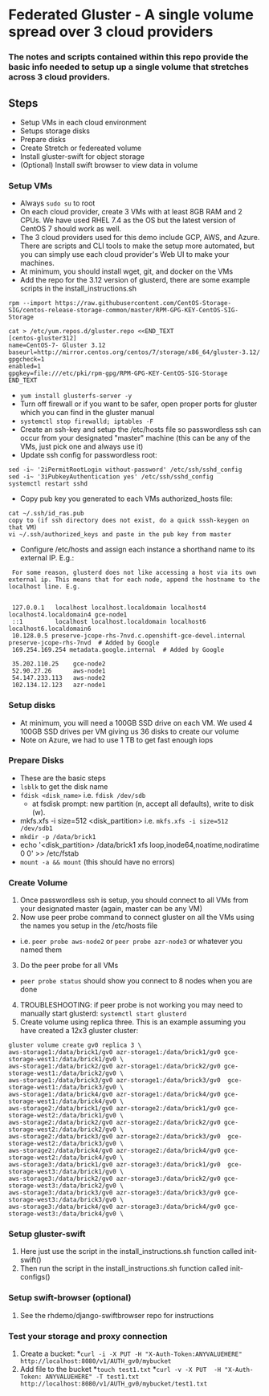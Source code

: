 # Federated Gluster - A single volume spread over 3 cloud providers
### The notes and scripts contained within this repo provide the basic info needed to setup up a single volume that stretches across 3 cloud providers.

## Steps
- Setup VMs in each cloud environment
- Setups storage disks
- Prepare disks
- Create Stretch or federeated volume
- Install gluster-swift for object storage 
- (Optional) Install swift browser to view data in volume

### Setup VMs
- Always `sudo su` to root 
- On each cloud provider, create 3 VMs with at least 8GB RAM and 2 CPUs.  We have used RHEL 7.4 as the OS but the latest version of CentOS 7 should work as well.
- The 3 cloud providers used for this demo include GCP, AWS, and Azure.  There are scripts and CLI tools to make the setup more automated, but you can simply use each cloud provider's Web UI to make your machines.
- At minimum, you should install wget, git, and docker on the VMs
- Add the repo for the 3.12 version of glusterd, there are some example scripts in the install_instructions.sh
```
rpm --import https://raw.githubusercontent.com/CentOS-Storage-SIG/centos-release-storage-common/master/RPM-GPG-KEY-CentOS-SIG-Storage

cat > /etc/yum.repos.d/gluster.repo <<END_TEXT
[centos-gluster312]
name=CentOS-7- Gluster 3.12
baseurl=http://mirror.centos.org/centos/7/storage/x86_64/gluster-3.12/
gpgcheck=1
enabled=1
gpgkey=file:///etc/pki/rpm-gpg/RPM-GPG-KEY-CentOS-SIG-Storage
END_TEXT
```
- `yum install glusterfs-server -y`
- Turn off firewall or if you want to be safer, open proper ports for gluster which you can find in the gluster manual
- `systemctl stop firewalld; iptables -F`
- Create an ssh-key and setup the /etc/hosts file so passwordless ssh can occur from your designated "master" machine (this can be any of the VMs, just pick one and always use it)
- Update ssh config for passwordless root:
```
sed -i~ '2iPermitRootLogin without-password' /etc/ssh/sshd_config
sed -i~ '3iPubkeyAuthentication yes' /etc/ssh/sshd_config
systemctl restart sshd
```

- Copy pub key you generated to each VMs authorized_hosts file:
```
cat ~/.ssh/id_ras.pub
copy to (if ssh directory does not exist, do a quick sssh-keygen on that VM)
vi ~/.ssh/authorized_keys and paste in the pub key from master
```
- Configure /etc/hosts and assign each instance a shorthand name to its external IP. E.g.:
``` 
 For some reason, glusterd does not like accessing a host via its own external ip. This means that for each node, append the hostname to the localhost line. E.g.
 
 
 127.0.0.1   localhost localhost.localdomain localhost4 localhost4.localdomain4 gce-node1
 ::1         localhost localhost.localdomain localhost6 localhost6.localdomain6
 10.128.0.5 preserve-jcope-rhs-7nvd.c.openshift-gce-devel.internal preserve-jcope-rhs-7nvd  # Added by Google
 169.254.169.254 metadata.google.internal  # Added by Google
 
 35.202.110.25    gce-node2
 52.90.27.26      aws-node1
 54.147.233.113   aws-node2
 102.134.12.123   azr-node1
```
### Setup disks
- At minimum, you will need a 100GB SSD drive on each VM.  We used 4 100GB SSD drives per VM giving us 36 disks to create our volume
- Note on Azure, we had to use 1 TB to get fast enough iops

### Prepare Disks
* These are the basic steps
* `lsblk` to get the disk name
* `fdisk <disk_name>` i.e. `fdisk /dev/sdb`
  * at fsdisk prompt: new partition (n, accept all defaults), write to disk (w).
* mkfs.xfs -i size=512 <disk_partition> i.e. `mkfs.xfs -i size=512 /dev/sdb1`
* `mkdir -p /data/brick1`
* echo '<disk_partition>  /data/brick1 xfs loop,inode64,noatime,nodiratime 0 0' >> /etc/fstab
* `mount -a && mount` (this should have no errors)

### Create Volume
1. Once passwordless ssh is setup, you should connect to all VMs from your designated master (again, master can be any VM)
2. Now use peer probe command to connect gluster on all the VMs using the names you setup in the /etc/hosts file
  * i.e. `peer probe aws-node2` or `peer probe azr-node3` or whatever you named them
3. Do the peer probe for all VMs
  * `peer probe status` should show you connect to 8 nodes when you are done
4. TROUBLESHOOTING: if peer probe is not working you may need to manually start glusterd: `systemctl start glusterd`
5. Create volume using replica three.  This is an example assuming you have created a 12x3 gluster cluster:
```
gluster volume create gv0 replica 3 \ 
aws-storage1:/data/brick1/gv0 azr-storage1:/data/brick1/gv0 gce-storage-west1:/data/brick1/gv0 \
aws-storage1:/data/brick2/gv0 azr-storage1:/data/brick2/gv0 gce-storage-west1:/data/brick2/gv0 \
aws-storage1:/data/brick3/gv0 azr-storage1:/data/brick3/gv0  gce-storage-west1:/data/brick3/gv0 \
aws-storage1:/data/brick4/gv0 azr-storage1:/data/brick4/gv0 gce-storage-west1:/data/brick4/gv0 \
aws-storage2:/data/brick1/gv0 azr-storage2:/data/brick1/gv0 gce-storage-west2:/data/brick1/gv0 \
aws-storage2:/data/brick2/gv0 azr-storage2:/data/brick2/gv0 gce-storage-west2:/data/brick2/gv0 \
aws-storage2:/data/brick3/gv0 azr-storage2:/data/brick3/gv0  gce-storage-west2:/data/brick3/gv0 \
aws-storage2:/data/brick4/gv0 azr-storage2:/data/brick4/gv0 gce-storage-west2:/data/brick4/gv0 \
aws-storage3:/data/brick1/gv0 azr-storage3:/data/brick1/gv0  gce-storage-west3:/data/brick1/gv0 \
aws-storage3:/data/brick2/gv0 azr-storage3:/data/brick2/gv0 gce-storage-west3:/data/brick2/gv0 \
aws-storage3:/data/brick3/gv0 azr-storage3:/data/brick3/gv0 gce-storage-west3:/data/brick3/gv0 \
aws-storage3:/data/brick4/gv0 azr-storage3:/data/brick4/gv0 gce-storage-west3:/data/brick4/gv0 \
```
### Setup gluster-swift
1. Here just use the script in the install_instructions.sh function called init-swift()
2. Then run the script in the install_instructions.sh function called init-configs()

### Setup swift-browser (optional)
1. See the rhdemo/django-swiftbrowser repo for instructions

### Test your storage and proxy connection
1. Create a bucket:
  *`curl -i -X PUT -H "X-Auth-Token:ANYVALUEHERE" http://localhost:8080/v1/AUTH_gv0/mybucket`
2. Add file to the bucket
  *`touch test1.txt`
  *`curl -v -X PUT  -H "X-Auth-Token: ANYVALUEHERE" -T test1.txt http://localhost:8080/v1/AUTH_gv0/mybucket/test1.txt`

